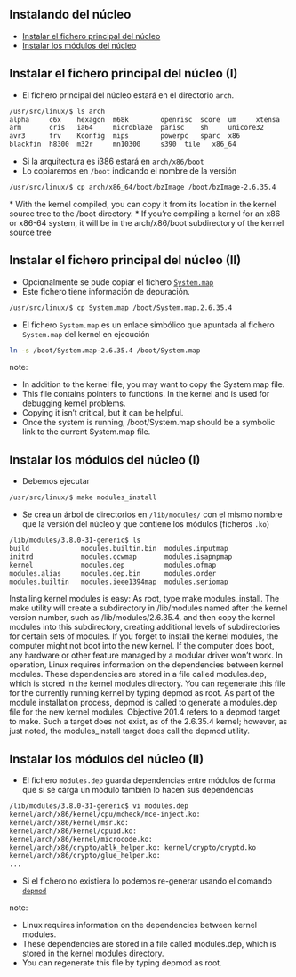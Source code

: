 ## Instalando del núcleo

* [Instalar el fichero principal del núcleo](#/6/2)
* [Instalar los módulos del núcleo](#/6/3)



## Instalar el fichero principal del núcleo (I)

* El fichero principal del núcleo estará en el directorio `arch`.
```bash
/usr/src/linux/$ ls arch
alpha	  c6x	 hexagon  m68k	      openrisc	score  um	  xtensa
arm       cris	 ia64	  microblaze  parisc	sh     unicore32
avr3      frv	 Kconfig  mips	      powerpc	sparc  x86
blackfin  h8300  m32r	  mn10300     s390	tile   x86_64
```
* Si la arquitectura es i386 estará en `arch/x86/boot`
* Lo copiaremos en `/boot` indicando el nombre de la versión

```bash
/usr/src/linux/$ cp arch/x86_64/boot/bzImage /boot/bzImage-2.6.35.4
```

<aside class="notes">
* With the kernel compiled, you can copy it from its location in the kernel source tree to the /boot directory.
* If you’re compiling a kernel for an x86 or x86-64 system, it will be in the arch/x86/boot subdirectory of the kernel source tree
</aside>



## Instalar el fichero principal del núcleo (II)

* Opcionalmente se pude copiar el fichero [`System.map`](http://en.wikipedia.org/wiki/System.map)
* Este fichero tiene información de depuración.
```bash
/usr/src/linux/$ cp System.map /boot/System.map.2.6.35.4
```
* El fichero `System.map` es un enlace simbólico que apuntada al fichero `System.map` del kernel en ejecución
```bash
ln -s /boot/System.map-2.6.35.4 /boot/System.map
```

note:
* In addition to the kernel file, you may want to copy the System.map file.
* This file contains pointers to functions. In the kernel and is used for debugging kernel problems.
* Copying it isn’t critical, but it can be helpful.
* Once the system is running, /boot/System.map should be a symbolic link to the current System.map file.



## Instalar los módulos del núcleo (I)

* Debemos ejecutar
``` bash
/usr/src/linux/$ make modules_install
```
* Se crea un árbol de directorios en `/lib/modules/` con el mismo nombre que la versión del núcleo y que contiene los módulos (ficheros `.ko`)
``` bash
/lib/modules/3.8.0-31-generic$ ls
build             modules.builtin.bin  modules.inputmap
initrd            modules.ccwmap       modules.isapnpmap
kernel            modules.dep          modules.ofmap
modules.alias     modules.dep.bin      modules.order
modules.builtin   modules.ieee1394map  modules.seriomap
```

<aside class="notes">
Installing kernel modules is easy: As root, type make modules_install. The make utility will create a
subdirectory in /lib/modules named after the kernel version number, such as /lib/modules/2.6.35.4, and
then copy the kernel modules into this subdirectory, creating additional levels of subdirectories for
certain sets of modules. If you forget to install the kernel modules, the computer might not boot into the new kernel. If the computer does boot, any hardware or
other feature managed by a modular driver won’t work.
In operation, Linux requires information on the dependencies between kernel modules. These dependencies
are stored in a file called modules.dep, which is stored in the kernel modules directory. You can regenerate this file
for the currently running kernel by typing depmod as root. As part of the module installation process, depmod is
called to generate a modules.dep file for the new kernel modules.
Objective 201.4 refers to a depmod target to make. Such a target does not exist, as of the 2.6.35.4 kernel; however, as just noted, the
modules_install target does call the depmod utility.
</aside>



## Instalar los módulos del núcleo (II)

* El fichero `modules.dep` guarda dependencias entre módulos de forma que si se carga un módulo también lo hacen sus dependencias
```bash
/lib/modules/3.8.0-31-generic$ vi modules.dep
kernel/arch/x86/kernel/cpu/mcheck/mce-inject.ko:
kernel/arch/x86/kernel/msr.ko:
kernel/arch/x86/kernel/cpuid.ko:
kernel/arch/x86/kernel/microcode.ko:
kernel/arch/x86/crypto/ablk_helper.ko: kernel/crypto/cryptd.ko
kernel/arch/x86/crypto/glue_helper.ko:
...
```
* Si el fichero no existiera lo podemos re-generar usando el comando [`depmod`](http://linux.about.com/library/cmd/blcmdl8_depmod.htm)

note:

* Linux requires information on the dependencies between kernel modules.
* These dependencies are stored in a file called modules.dep, which is stored in the kernel modules directory.
*  You can regenerate this file by typing depmod as root.
